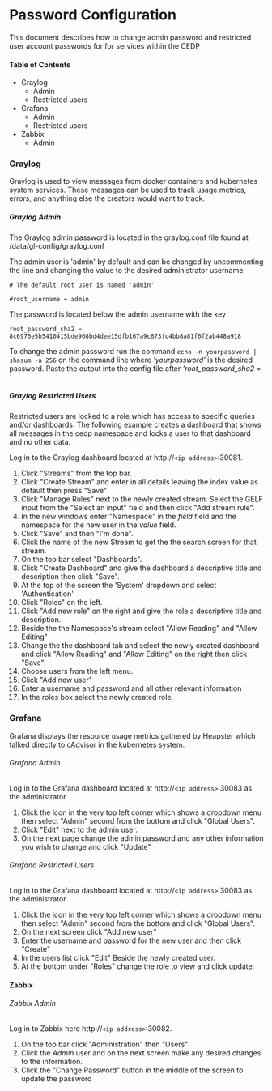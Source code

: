 # Password Configuration

This document describes how to change admin password and restricted user account passwords for for services within the CEDP


#### Table of Contents

- Graylog
  * Admin
  * Restricted users
- Grafana
  * Admin
  * Restricted users
- Zabbix
  * Admin


### Graylog
Graylog is used to view messages from docker containers and kubernetes system services. These messages can be used to track usage metrics, errors, and anything else the creators would want to track.

##### Graylog Admin
The Graylog admin password is located in the graylog.conf file found at /data/gl-config/graylog.conf

The admin user is 'admin' by default and can be changed by uncommenting the line and changing the value to the desired administrator username.

`# The default root user is named 'admin'`

`#root_username = admin`

The password is located below the admin username with the key 

`root_password_sha2 = 8c6976e5b5410415bde908bd4dee15dfb167a9c873fc4bb8a81f6f2ab448a918`

To change the admin password run the command `echo -n yourpassword | shasum -a 256` on the command line where *'yourpassword'* is the desired password.  Paste the output into the config file after *'root_password_sha2 = '*

##### Graylog Restricted Users

Restricted users are locked to a role which has access to specific queries and/or dashboards. The following example creates a dashboard that shows all messages in the cedp namespace and locks a user to that dashboard and no other data.

Log in to the Graylog dashboard located at http://`<ip address>`:30081.
1. Click "Streams" from the top bar.
2. Click "Create Stream" and enter in all details leaving the index value as default then press "Save"
3. Click "Manage Rules" next to the newly created stream. Select the GELF input from the "Select an input" field and then click "Add stream rule".
4. In the new windows enter "Namespace" in the _field_ field and the namespace for the new user in the _value_ field.
5. Click "Save" and then "I'm done".
6. Click the name of the new Stream to get the the search screen for that stream.
7. On the top bar select "Dashboards". 
8. Click "Create Dashboard" and give the dashboard a descriptive title and description then click "Save".
9. At the top of the screen the 'System' dropdown and select 'Authentication'
10. Click "Roles" on the left.
11. Click "Add new role" on the right and give the role a descriptive title and description.
12. Beside the the Namespace's stream select "Allow Reading" and "Allow Editing"
13. Change the the dashboard tab and select the newly created dashboard and click "Allow Reading" and "Allow Editing" on the right then click "Save".
14. Choose users from the left menu.
15. Click "Add new user"
16. Enter a username and password and all other relevant information
17. In the roles box select the newly created role.



### Grafana
Grafana displays the resource usage metrics gathered by Heapster which talked directly to cAdvisor in the kubernetes system.

###### Grafana Admin
Log in to the Grafana dashboard located at http://`<ip address>`:30083 as the administrator
1. Click the icon in the very top left corner which shows a dropdown menu then select "Admin" second from the bottom and click "Global Users".
2. Click "Edit" next to the admin user.
3. On the next page change the admin password and any other information you wish to change and click "Update"

###### Grafana Restricted Users
Log in to the Grafana dashboard located at http://`<ip address>`:30083 as the administrator
1. Click the icon in the very top left corner which shows a dropdown menu then select "Admin" second from the bottom and click "Global Users".
2. On the next screen click "Add new user"
3. Enter the username and password for the new user and then click "Create"
4. In the users list click "Edit" Beside the newly created user.
5. At the bottom under "Roles" change the role to view and click update.

#### Zabbix

###### Zabbix Admin
Log in to Zabbix here http://`<ip address>`:30082.
1. On the top bar click "Administration" then "Users"
2. Click the _Admin_ user and on the next screen make any desired changes to the information.
3. Click the "Change Password" button in the middle of the screen to update the password
